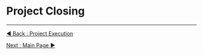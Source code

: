 # Project Closing



















---
[◀ Back : Project Execution](D_PROJECT_EXECUTION.md)  

[Next : Main Page ▶](#)
